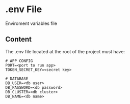 # .env File

Enviroment variables file

## Content

The .env file located at the root of the project must have:

```
# APP CONFIG
PORT=<port to run app>
TOKEN_SECRET_KEY=<secret key>

# DATABASE
DB_USER=<db user>
DB_PASSWORD=<db password>
DB_CLUSTER=<db cluster>
DB_NAME=<db name>
```
